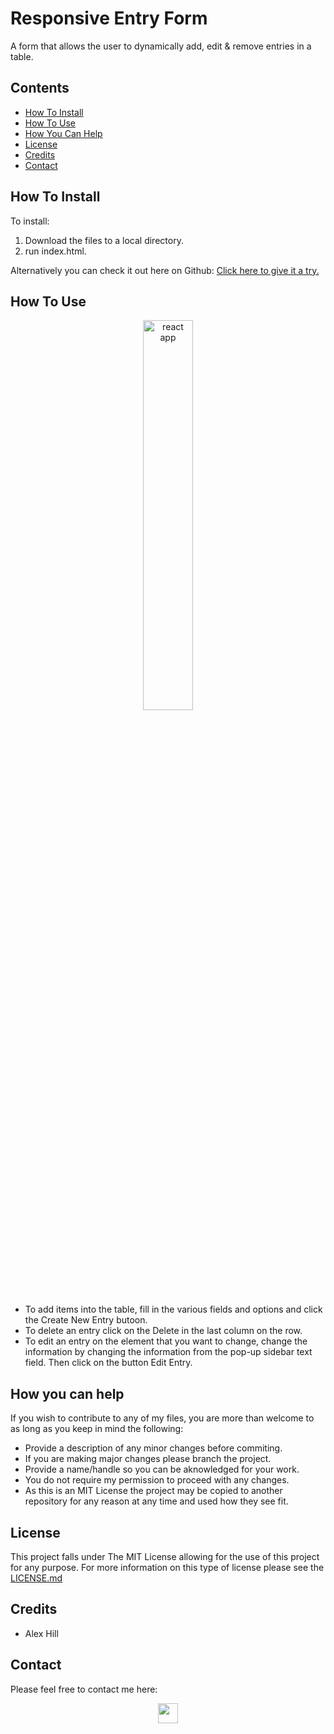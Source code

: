 # Responsive Entry Form

A form that allows the user to dynamically add, edit & remove entries in a table.

## Contents

- [How To Install](#how-to-install)
- [How To Use](#how-to-use)
- [How You Can Help](#how-you-can-help)
- [License](#license)
- [Credits](#credits)
- [Contact](#contact)

## How To Install

To install:
1. Download the files to a local directory. 
2. run index.html.

Alternatively you can check it out here on Github: [Click here to give it a try.](https://alexhill-coder.github.io/Responsive_Entry_Form/)

## How To Use

<p align="center">
<img src="https://user-images.githubusercontent.com/119125564/218272113-30950aea-2f0f-4943-b1db-007b33b3e9d7.png" alt="react app" width="40%"/>
</p>

 - To add items into the table, fill in the various fields and options and click the Create New Entry butoon. 
 - To delete an entry click on the Delete in the last column on the row. 
 - To edit an entry on the element that you want to change, change the information by changing the information from the pop-up sidebar text field. Then click on the button Edit Entry.

## How you can help

If you wish to contribute to any of my files, you are more than welcome to as long as you keep in mind the following:
 - Provide a description of any minor changes before commiting.
 - If you are making major changes please branch the project.
 - Provide a name/handle so you can be aknowledged for your work.
 - You do not require my permission to proceed with any changes.
 - As this is an MIT License the project may be copied to another repository for any reason at any time and used how they see fit.

## License

This project falls under The MIT License allowing for the use of this project for any purpose. For more information on this type of license please see the [LICENSE.md](https://github.com/alexhill-coder/Responsive_Entry_Form/blob/main/LICENSE)

## Credits

- Alex Hill

## Contact

Please feel free to contact me here:
<p align=center>
<a href="https://www.linkedin.com/in/alex-hill-webdeveloper">
<img src="https://img.shields.io/badge/-@alex hill webdeveloper-blue?style=for-the-badge&logo=Linkedin&logoColor=white&link=https://www.linkedin.com/in/alex-hill-webdeveloper/" height=32/>
</a>
</p>
